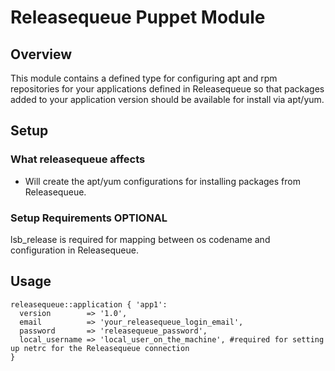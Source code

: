 # Releasequeue Puppet Module

## Overview

This module contains a defined type for configuring apt and rpm repositories for your applications defined in Releasequeue so that packages added to your application version should be available for install via apt/yum.

## Setup

### What releasequeue affects

* Will create the apt/yum configurations for installing packages from Releasequeue.

### Setup Requirements **OPTIONAL**

lsb_release is required for mapping between os codename and configuration in Releasequeue.


## Usage
```
releasequeue::application { 'app1':
  version        => '1.0',
  email          => 'your_releasequeue_login_email',
  password       => 'releasequeue_password',
  local_username => 'local_user_on_the_machine', #required for setting up netrc for the Releasequeue connection
}
```